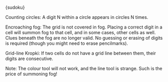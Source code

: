 {sudoku}

Counting circles: A digit N within a circle appears in circles N times.

Encroaching fog: The grid is not covered in fog. Placing a correct digit in a cell will summon fog to that cell, and in some cases, other cells as well. Clues beneath the fog are no longer valid. No guessing or erasing of digits is required (though you might need to erase pencilmarks).

Grid-line Kropki: If two cells do not have a grid line between them, their digits are consecutive.

Note: The colour tool will not work, and the line tool is strange. Such is the price of summoning fog!